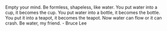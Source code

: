   Empty your mind.
  Be formless, shapeless, like water.
  You put water into a cup, it becomes the cup.
  You put water into a bottle, it becomes the bottle.
  You put it into a teapot, it becomes the teapot.
  Now water can flow or it can crash.
  Be water, my friend.
	- Bruce Lee
